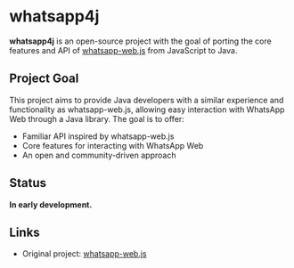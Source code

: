 # whatsapp4j

**whatsapp4j** is an open-source project with the goal of porting the core features and API of [whatsapp-web.js](https://github.com/pedroslopez/whatsapp-web.js/) from JavaScript to Java.

## Project Goal

This project aims to provide Java developers with a similar experience and functionality as whatsapp-web.js, allowing easy interaction with WhatsApp Web through a Java library. The goal is to offer:

- Familiar API inspired by whatsapp-web.js
- Core features for interacting with WhatsApp Web
- An open and community-driven approach

## Status

**In early development.**

## Links

- Original project: [whatsapp-web.js](https://github.com/pedroslopez/whatsapp-web.js/)
